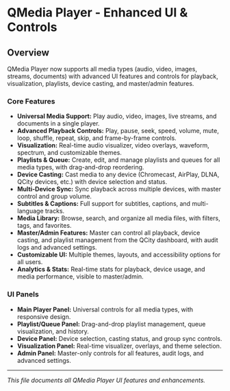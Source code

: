 # QMedia Player - Enhanced UI & Controls

## Overview

QMedia Player now supports all media types (audio, video, images, streams, documents) with advanced UI features and controls for playback, visualization, playlists, device casting, and master/admin features.

### Core Features

- **Universal Media Support:** Play audio, video, images, live streams, and documents in a single player.
- **Advanced Playback Controls:** Play, pause, seek, speed, volume, mute, loop, shuffle, repeat, skip, and frame-by-frame controls.
- **Visualization:** Real-time audio visualizer, video overlays, waveform, spectrum, and customizable themes.
- **Playlists & Queue:** Create, edit, and manage playlists and queues for all media types, with drag-and-drop reordering.
- **Device Casting:** Cast media to any device (Chromecast, AirPlay, DLNA, QCity devices, etc.) with device selection and status.
- **Multi-Device Sync:** Sync playback across multiple devices, with master control and group volume.
- **Subtitles & Captions:** Full support for subtitles, captions, and multi-language tracks.
- **Media Library:** Browse, search, and organize all media files, with filters, tags, and favorites.
- **Master/Admin Features:** Master can control all playback, device casting, and playlist management from the QCity dashboard, with audit logs and advanced settings.
- **Customizable UI:** Multiple themes, layouts, and accessibility options for all users.
- **Analytics & Stats:** Real-time stats for playback, device usage, and media performance, visible to master/admin.

### UI Panels

- **Main Player Panel:** Universal controls for all media types, with responsive design.
- **Playlist/Queue Panel:** Drag-and-drop playlist management, queue visualization, and history.
- **Device Panel:** Device selection, casting status, and group sync controls.
- **Visualization Panel:** Real-time visualizer, overlays, and theme selection.
- **Admin Panel:** Master-only controls for all features, audit logs, and advanced settings.

---

_This file documents all QMedia Player UI features and enhancements._
